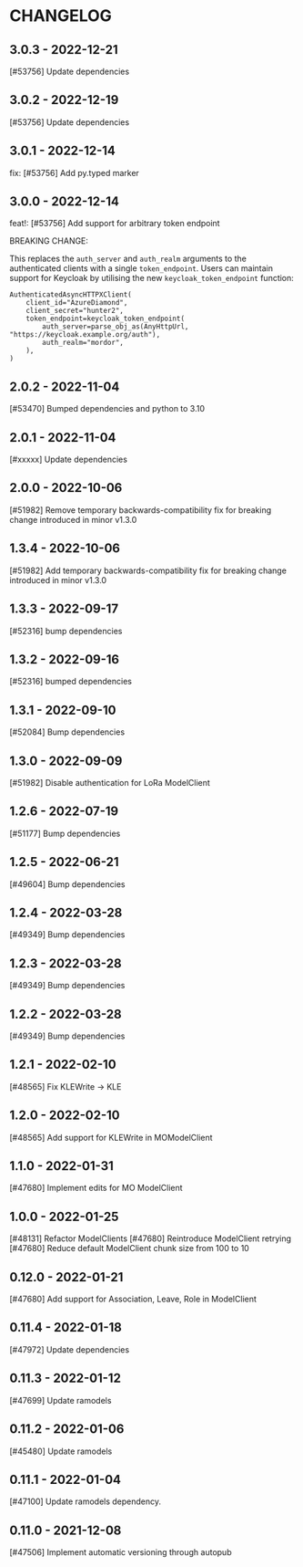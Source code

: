 CHANGELOG
=========

3.0.3 - 2022-12-21
------------------

[#53756] Update dependencies

3.0.2 - 2022-12-19
------------------

[#53756] Update dependencies

3.0.1 - 2022-12-14
------------------

fix: [#53756] Add py.typed marker

3.0.0 - 2022-12-14
------------------

feat!: [#53756] Add support for arbitrary token endpoint

BREAKING CHANGE:

This replaces the `auth_server` and `auth_realm` arguments to the authenticated
clients with a single `token_endpoint`. Users can maintain support for Keycloak
by utilising the new `keycloak_token_endpoint` function:
```
AuthenticatedAsyncHTTPXClient(
    client_id="AzureDiamond",
    client_secret="hunter2",
    token_endpoint=keycloak_token_endpoint(
        auth_server=parse_obj_as(AnyHttpUrl, "https://keycloak.example.org/auth"),
        auth_realm="mordor",
    ),
)
```

2.0.2 - 2022-11-04
------------------

[#53470] Bumped dependencies and python to 3.10

2.0.1 - 2022-11-04
------------------

[#xxxxx] Update dependencies

2.0.0 - 2022-10-06
------------------

[#51982] Remove temporary backwards-compatibility fix for breaking change introduced in minor v1.3.0

1.3.4 - 2022-10-06
------------------

[#51982] Add temporary backwards-compatibility fix for breaking change introduced in minor v1.3.0

1.3.3 - 2022-09-17
------------------

[#52316] bump dependencies

1.3.2 - 2022-09-16
------------------

[#52316] bumped dependencies

1.3.1 - 2022-09-10
------------------

[#52084] Bump dependencies

1.3.0 - 2022-09-09
------------------

[#51982] Disable authentication for LoRa ModelClient

1.2.6 - 2022-07-19
------------------

[#51177] Bump dependencies

1.2.5 - 2022-06-21
------------------

[#49604] Bump dependencies

1.2.4 - 2022-03-28
------------------

[#49349] Bump dependencies

1.2.3 - 2022-03-28
------------------

[#49349] Bump dependencies

1.2.2 - 2022-03-28
------------------

[#49349] Bump dependencies

1.2.1 - 2022-02-10
------------------

[#48565] Fix KLEWrite -> KLE

1.2.0 - 2022-02-10
------------------

[#48565] Add support for KLEWrite in MOModelClient

1.1.0 - 2022-01-31
------------------

[#47680] Implement edits for MO ModelClient

1.0.0 - 2022-01-25
------------------

[#48131] Refactor ModelClients
[#47680] Reintroduce ModelClient retrying
[#47680] Reduce default ModelClient chunk size from 100 to 10

0.12.0 - 2022-01-21
-------------------

[#47680] Add support for Association, Leave, Role in ModelClient

0.11.4 - 2022-01-18
-------------------

[#47972] Update dependencies

0.11.3 - 2022-01-12
-------------------

[#47699] Update ramodels

0.11.2 - 2022-01-06
-------------------

[#45480] Update ramodels

0.11.1 - 2022-01-04
-------------------

[#47100] Update ramodels dependency.

0.11.0 - 2021-12-08
-------------------

[#47506] Implement automatic versioning through autopub
